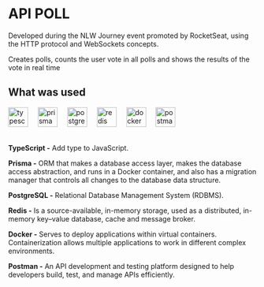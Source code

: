 # API POLL
<p> Developed during the NLW Journey event promoted by RocketSeat, using the HTTP protocol and WebSockets concepts.</p>
<p>Creates polls, counts the user vote in all polls and shows the results of the vote in real time</p>

<h2>What was used  </h2>
<div align="left">
  <img src="https://cdn.jsdelivr.net/gh/devicons/devicon/icons/typescript/typescript-original.svg" height="40" alt="typescript logo"  />
  <img width="12" />
  <img src="https://skillicons.dev/icons?i=prisma" height="40" alt="prisma logo"  />
  <img width="12" />
  <img src="https://cdn.jsdelivr.net/gh/devicons/devicon/icons/postgresql/postgresql-original.svg" height="40" alt="postgresql logo"  />
  <img width="12" />
  <img src="https://cdn.jsdelivr.net/gh/devicons/devicon/icons/redis/redis-original.svg" height="40" alt="redis logo"  />
  <img width="12" />
  <img src="https://cdn.jsdelivr.net/gh/devicons/devicon/icons/docker/docker-original.svg" height="40" alt="docker logo"  />
  <img width="12" />
  <img src="https://skillicons.dev/icons?i=postman" height="40" alt="postman logo"  />
</div>
<br>

**TypeScript -** Add type to JavaScript. <br>

**Prisma -** ORM that makes a database access layer, makes the database access abstraction, and runs in a Docker container, and also has a migration manager that controls all changes to the database data structure. <br>

**PostgreSQL -** Relational Database Management System (RDBMS). <br>

**Redis -** Is a source-available, in-memory storage, used as a distributed, in-memory key–value database, cache and message broker. <br>

**Docker -** Serves to deploy applications within virtual containers. Containerization allows multiple applications to work in different complex environments.<br>

**Postman -** An API development and testing platform designed to help developers build, test, and manage APIs efficiently. <br>
